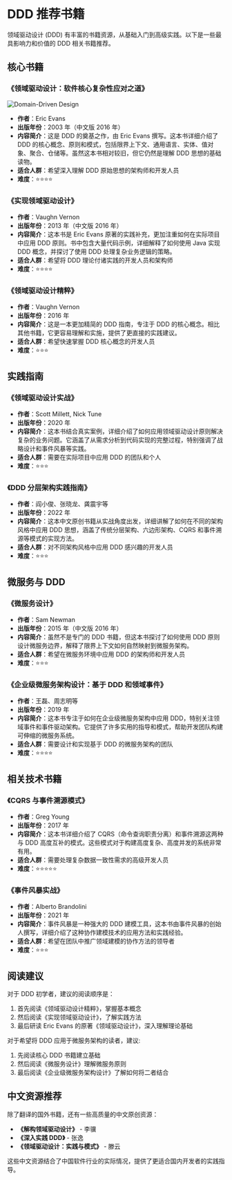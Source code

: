 # DDD 推荐书籍

领域驱动设计 (DDD) 有丰富的书籍资源，从基础入门到高级实践。以下是一些最具影响力和价值的 DDD 相关书籍推荐。

## 核心书籍

### 《领域驱动设计：软件核心复杂性应对之道》

![Domain-Driven Design](https://images.unsplash.com/photo-1544947950-fa07a98d237f?ixlib=rb-1.2.1&auto=format&fit=crop&w=800&q=80)

- **作者**：Eric Evans
- **出版年份**：2003 年（中文版 2016 年）
- **内容简介**：这是 DDD 的奠基之作，由 Eric Evans 撰写。这本书详细介绍了 DDD
  的核心概念、原则和模式，包括限界上下文、通用语言、实体、值对象、聚合、仓储等。虽然这本书相对较旧，但它仍然是理解 DDD 思想的基础读物。
- **适合人群**：希望深入理解 DDD 原始思想的架构师和开发人员
- **难度**：⭐⭐⭐⭐

### 《实现领域驱动设计》

- **作者**：Vaughn Vernon
- **出版年份**：2013 年（中文版 2016 年）
- **内容简介**：这本书是 Eric Evans 原著的实践补充，更加注重如何在实际项目中应用 DDD 原则。书中包含大量代码示例，详细解释了如何使用
  Java 实现 DDD 概念，并探讨了使用 DDD 处理复杂业务逻辑的策略。
- **适合人群**：希望将 DDD 理论付诸实践的开发人员和架构师
- **难度**：⭐⭐⭐⭐

### 《领域驱动设计精粹》

- **作者**：Vaughn Vernon
- **出版年份**：2016 年
- **内容简介**：这是一本更加精简的 DDD 指南，专注于 DDD 的核心概念。相比其他书籍，它更容易理解和实施，提供了更直接的实践建议。
- **适合人群**：希望快速掌握 DDD 核心概念的开发人员
- **难度**：⭐⭐⭐

## 实践指南

### 《领域驱动设计实战》

- **作者**：Scott Millett, Nick Tune
- **出版年份**：2020 年
- **内容简介**：这本书结合真实案例，详细介绍了如何应用领域驱动设计原则解决复杂的业务问题。它涵盖了从需求分析到代码实现的完整过程，特别强调了战略设计和事件风暴等实践。
- **适合人群**：需要在实际项目中应用 DDD 的团队和个人
- **难度**：⭐⭐⭐

### 《DDD 分层架构实践指南》

- **作者**：阎小俊、张晓龙、龚震宇等
- **出版年份**：2022 年
- **内容简介**：这本中文原创书籍从实战角度出发，详细讲解了如何在不同的架构风格中应用 DDD 思想，涵盖了传统分层架构、六边形架构、CQRS
  和事件溯源等模式的实现方法。
- **适合人群**：对不同架构风格中应用 DDD 感兴趣的开发人员
- **难度**：⭐⭐⭐

## 微服务与 DDD

### 《微服务设计》

- **作者**：Sam Newman
- **出版年份**：2015 年（中文版 2016 年）
- **内容简介**：虽然不是专门的 DDD 书籍，但这本书探讨了如何使用 DDD 原则设计微服务边界，解释了限界上下文如何自然映射到微服务架构。
- **适合人群**：希望在微服务环境中应用 DDD 的架构师和开发人员
- **难度**：⭐⭐⭐

### 《企业级微服务架构设计：基于 DDD 和领域事件》

- **作者**：王磊、周志明等
- **出版年份**：2019 年
- **内容简介**：这本书专注于如何在企业级微服务架构中应用 DDD，特别关注领域事件和事件驱动架构。它提供了许多实用的指导和模式，帮助开发团队构建可伸缩的微服务系统。
- **适合人群**：需要设计和实现基于 DDD 的微服务架构的团队
- **难度**：⭐⭐⭐⭐

## 相关技术书籍

### 《CQRS 与事件溯源模式》

- **作者**：Greg Young
- **出版年份**：2017 年
- **内容简介**：这本书详细介绍了 CQRS（命令查询职责分离）和事件溯源这两种与 DDD 高度互补的模式。这些模式对于构建高度复杂、高度并发的系统非常有用。
- **适合人群**：需要处理复杂数据一致性需求的高级开发人员
- **难度**：⭐⭐⭐⭐⭐

### 《事件风暴实战》

- **作者**：Alberto Brandolini
- **出版年份**：2021 年
- **内容简介**：事件风暴是一种强大的 DDD 建模工具，这本书由事件风暴的创始人撰写，详细介绍了这种协作建模技术的应用方法和实践经验。
- **适合人群**：希望在团队中推广领域建模的协作方法的领导者
- **难度**：⭐⭐⭐

## 阅读建议

对于 DDD 初学者，建议的阅读顺序是：

1. 首先阅读《领域驱动设计精粹》，掌握基本概念
2. 然后阅读《实现领域驱动设计》，了解实践方法
3. 最后研读 Eric Evans 的原著《领域驱动设计》，深入理解理论基础

对于希望将 DDD 应用于微服务架构的读者，建议:

1. 先阅读核心 DDD 书籍建立基础
2. 然后阅读《微服务设计》理解微服务原则
3. 最后阅读《企业级微服务架构设计》了解如何将二者结合

## 中文资源推荐

除了翻译的国外书籍，还有一些高质量的中文原创资源：

- **《解构领域驱动设计》** - 李骥
- **《深入实践 DDD》** - 张逸
- **《领域驱动设计：实践与模式》** - 滕云

这些中文资源结合了中国软件行业的实际情况，提供了更适合国内开发者的实践指导。 